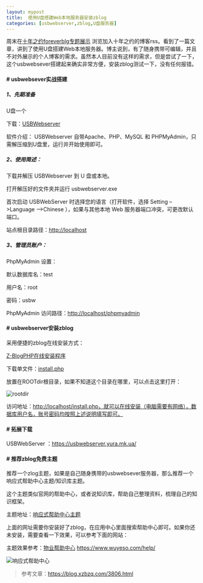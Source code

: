 ```yaml
---
layout: mypost
title:  使用U盘搭建Web本地服务器安装zblog
categories: [usbwebserver,zblog,U盘服务器]
---
```



周末在[十年之约foreverblg专题展示](https://www.foreverblog.cn/feeds.html) 浏览加入十年之约的博客rss。看到了一篇文章，讲到了使用U盘搭建Web本地服务器。博主说到，有了随身携带可编辑，并且不对外展示的个人博客的需求。虽然本人目前没有这样的需求，但是尝试了一下，这个usbwebsever搭建起来确实非常方便，安装zblog测试一下，没有任何报错。

#### # usbwebsever实战搭建

##### 1、先期准备

U盘一个

下载：[USBWebserver](https://usbwebserver.yura.mk.ua/)

软件介绍： USBWebserver 自带Apache、PHP、MySQL 和 PHPMyAdmin，只需解压缩到U盘里，运行并开始使用即可。

##### 2、使用简述：

下载并解压 USBWebserver 到 U 盘或本地。

打开解压好的文件夹并运行 usbwebserver.exe

首次启动 USBWebServer 时选择您的语言（打开软件，选择 Setting –>Language –>Chinese ），如果与其他本地 Web 服务器端口冲突，可更改默认端口。

站点根目录路径：<http://localhost>

##### 3、管理员账户：

PhpMyAdmin 设置：

默认数据库名：test

用户名：root

密码：usbw

PhpMyAdmin 访问路径：<http://localhost/phpmyadmin>

#### # usbwebserver安装zblog

采用便捷的zblog在线安装方式：

[Z-BlogPHP在线安装程序](https://www.zblogcn.com/zblogphp/)

下载单文件：[install.php](https://update.zblogcn.com/onlinephp/install.zip)

放置在ROOTdir根目录，如果不知道这个目录在哪里，可以点击这里打开：

![rootdir](https://www.wuyeso.com/zb_users/upload/2023/03/202303261679826831291317.png)

访问地址：<http://localhost/install.php，就可以在线安装（电脑需要有网络），数据库用户名，账号密码均按照上述说明填写即可。>

#### # 拓展下载

USBWebServer ：<https://usbwebserver.yura.mk.ua/>

#### # 推荐zblog免费主题

推荐一个zlog主题，如果是自己随身携带的usbwebsever服务器，那么推荐一个响应式帮助中心主题/知识库主题。

这个主题类似官网的帮助中心，或者说知识库，帮助自己整理资料，梳理自己的知识框架。

主题地址：[响应式帮助中心主题](http://localhost/zb_users/plugin/AppCentre/main.php?id=8316)

上面的网址需要你安装好了zblog，在应用中心里面搜索帮助中心即可。如果你还未安装，需要查看一下效果，可以参考下面的网站：

主题效果参考：[物业帮助中心](https://www.wuyeso.com/help/) <https://www.wuyeso.com/help/>

![响应式帮助中心](https://www.wuyeso.com/zb_users/upload/2023/03/202303261679828069591394.png)

> 参考文章：<https://blog.xzbzq.com/3806.html>

